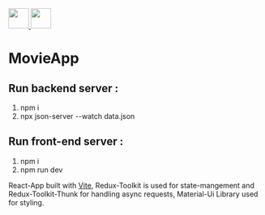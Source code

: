 <a href="https://github.com/vincevise/Notes-app"> 
<img src="https://cdn-icons-png.flaticon.com/512/54/54476.png" width="40"  />  
</a> 
<a href="https://github.com/vincevise/Shopping-cart-app"> 
<img src="https://cdn-icons-png.flaticon.com/512/1251/1251009.png" width="40"/> 
</a>

# MovieApp

## Run backend server :
1. npm i 
2. npx json-server --watch data.json

## Run front-end server :
1. npm i
2. npm run dev

React-App built with <a href="https://vitejs.dev/">Vite</a>, Redux-Toolkit is used for state-mangement and Redux-Toolkit-Thunk for handling async requests, Material-Ui Library used for styling. 
